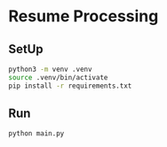 # Resume Processing

## SetUp

```bash
python3 -m venv .venv
source .venv/bin/activate
pip install -r requirements.txt
```

## Run

```bash
python main.py
```